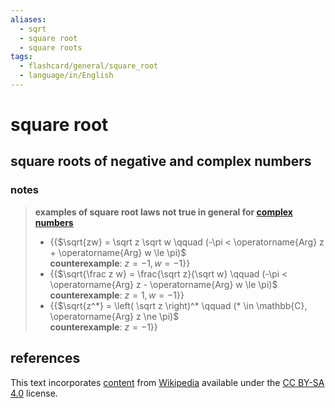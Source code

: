 ```yaml
---
aliases:
  - sqrt
  - square root
  - square roots
tags:
  - flashcard/general/square_root
  - language/in/English
---
```


# square root

## square roots of negative and complex numbers

### notes

> __examples of square root laws not true in general for [complex numbers](complex%20number.md)__
>
> - {{$\sqrt{zw} = \sqrt z \sqrt w \qquad (-\pi < \operatorname{Arg} z + \operatorname{Arg} w \le \pi)$ <br/>__counterexample__: $z = -1, w = -1$}}
> - {{$\sqrt{\frac z w} = \frac{\sqrt z}{\sqrt w} \qquad (-\pi < \operatorname{Arg} z - \operatorname{Arg} w \le \pi)$ <br/>__counterexample__: $z = 1, w = -1$}}
> - {{$\sqrt{z^*} = \left( \sqrt z \right)^* \qquad (* \in \mathbb{C}, \operatorname{Arg} z \ne \pi)$ <br/>__counterexample__: $z = -1$}}

## references

This text incorporates [content](https://en.wikipedia.org/wiki/square_root) from [Wikipedia](Wikipedia.md) available under the [CC BY-SA 4.0](https://creativecommons.org/licenses/by-sa/4.0/) license.

